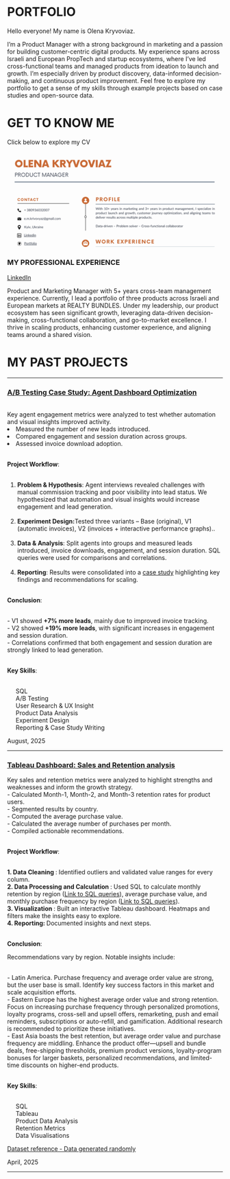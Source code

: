 # PORTFOLIO

Hello everyone! My name is Olena Kryvoviaz.

I’m a Product Manager with a strong background in marketing and a passion for building customer-centric digital products. My experience spans across Israeli and European PropTech and startup ecosystems, where I’ve led cross-functional teams and managed products from ideation to launch and growth. I’m especially driven by product discovery, data-informed decision-making, and continuous product improvement. Feel free to explore my portfolio to get a sense of my skills through example projects based on case studies and open-source data.

# GET TO KNOW ME

Click below to explore my CV

<p align="center">
<a href="https://github.com/OlenaKryvoviaz/Portfolio/blob/main/images/Olena%20Kryvoviaz%20Product%20Manager.pdf"><img src="images/CV_header.jpg"></a></p>

### MY PROFESSIONAL EXPERIENCE 
<p align="left">
<a href="https://www.linkedin.com/in/elena-krivovyaz-83660b6a/">LinkedIn</a>
  <p> Product and Marketing Manager with 5+ years cross-team management experience. Currently, I lead a portfolio of three products across Israeli and European markets at REALTY BUNDLES. Under my leadership, our product ecosystem has seen significant growth, leveraging data-driven decision-making, cross-functional collaboration, and go-to-market excellence. I thrive in scaling products, enhancing customer experience, and aligning teams around a shared vision.</p>

# MY PAST PROJECTS
<hr>

### [A/B Testing Case Study: Agent Dashboard Optimization](https://github.com/OlenaKryvoviaz/Portfolio/blob/main/Case%20Studies/AB_test_agents_account.md)
<br> 
Key agent engagement metrics were analyzed to test whether automation and visual insights improved activity.
<br>
<li>Measured the number of new leads introduced.</li>

<li>Compared engagement and session duration across groups.</li>

<li>Assessed invoice download adoption.</li>

<br> <strong>Project Workflow</strong>: 
<ol type="1">
  <br>
<li><strong>Problem & Hypothesis</strong>: Agent interviews revealed challenges with manual commission tracking and poor visibility into lead status. We hypothesized that automation and visual insights would increase engagement and lead generation.</li>
 <br>
<li><strong>Experiment Design:</strong>Tested three variants – Base (original), V1 (automatic invoices), V2 (invoices + interactive performance graphs)..</li>
 <br>
<li><strong>Data & Analysis</strong>: Split agents into groups and measured leads introduced, invoice downloads, engagement, and session duration. SQL queries were used for comparisons and correlations.</li>
<br>
<li><strong>Reporting</strong>: Results were consolidated into a <a href="https://github.com/OlenaKryvoviaz/Portfolio/blob/main/Case%20Studies/AB_test_agents_account.md">case study</a> highlighting key findings and recommendations for scaling.</li>

</ol>

<br> <strong>Conclusion</strong>:

<br> - V1 showed <strong>+7% more leads</strong>, mainly due to improved invoice tracking.
<br> - V2 showed <strong>+19% more leads</strong>, with significant increases in engagement and session duration.
<br> - Correlations confirmed that both engagement and session duration are strongly linked to lead generation.

<br> <strong>Key Skills</strong>:
<p style="margin-left:20px;">
<br>SQL
<br>A/B Testing
<br>User Research & UX Insight
<br>Product Data Analysis
<br>Experiment Design
<br>Reporting & Case Study Writing
</p>
</p>

August, 2025
<hr>


### [Tableau Dashboard: Sales and Retention analysis](https://public.tableau.com/views/OlenaKryvoviazSalesandRetentionAnalysis/SalesandRetentionAnalysis?:language=en-US&:sid=&:redirect=auth&:display_count=n&:origin=viz_share_link)



Key sales and retention metrics were analyzed to highlight strengths and weaknesses and inform the growth strategy. 
<br>- Calculated Month-1, Month-2, and Month-3 retention rates for product users.
<br>- Segmented results by country.
<br>- Computed the average purchase value.
<br>- Calculated the average number of purchases per month.
<br>- Compiled actionable recommendations.
 
<br> <strong>Project Workflow</strong>: 

<br> <strong> 1. Data Cleaning </strong>: Identified outliers and validated value ranges for every column.
<br> <strong> 2. Data Processing and Calculation </strong>: Used SQL to calculate monthly retention by region ([Link to SQL queries](https://github.com/OlenaKryvoviaz/Portfolio/blob/main/SQL/Retention%20by%20Region.sql)), average purchase value, and monthly purchase frequency by region ([Link to SQL queries](https://github.com/OlenaKryvoviaz/Portfolio/blob/main/SQL/Av_Check_and_Purchases_per_Region.sql)).
<br> <strong> 3. Visualization </strong>: Built an interactive Tableau dashboard. Heatmaps and filters make the insights easy to explore.
<br> <strong> 4. Reporting: </strong> Documented insights and next steps.

<br> <strong>Conclusion</strong>:

Recommendations vary by region. Notable insights include:

<br> - Latin America. Purchase frequency and average order value are strong, but the user base is small. Identify key success factors in this market and scale acquisition efforts.
<br> - Eastern Europe has the highest average order value and strong retention. Focus on increasing purchase frequency through personalized promotions, loyalty programs, cross-sell and upsell offers, remarketing, push and email reminders, subscriptions or auto-refill, and gamification. Additional research is recommended to prioritize these initiatives.
<br> - East Asia boasts the best retention, but average order value and purchase frequency are middling. Enhance the product offer—upsell and bundle deals, free-shipping thresholds, premium product versions, loyalty-program bonuses for larger baskets, personalized recommendations, and limited-time discounts on higher-end products.

<br> <strong>Key Skills</strong>:
<p style="margin-left:20px;">
<br>SQL
<br>Tableau
<br>Product Data Analysis
<br>Retention Metrics
<br>Data Visualisations
</p>

[Dataset reference - Data generated randomly](https://docs.google.com/spreadsheets/d/1fg90CA7xKxxh_cIPLK0QFKU7xsfLxNy70F5nYP4d8zQ/edit?gid=0#gid=0)

April, 2025
<hr>
